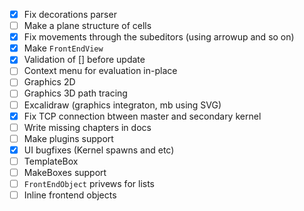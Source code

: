 - [x] Fix decorations parser
- [ ] Make a plane structure of cells
- [x] Fix movements through the subeditors (using arrowup and so on)
- [x] Make `FrontEndView`
- [x] Validation of [] before update
- [ ] Context menu for evaluation in-place
- [ ] Graphics 2D
- [ ] Graphics 3D path tracing
- [ ] Excalidraw (graphics integraton, mb using SVG)
- [x] Fix TCP connection btween master and secondary kernel
- [ ] Write missing chapters in docs
- [ ] Make plugins support
- [x] UI bugfixes (Kernel spawns and etc)
- [ ] TemplateBox
- [ ] MakeBoxes support
- [ ] `FrontEndObject` privews for lists
- [ ] Inline frontend objects